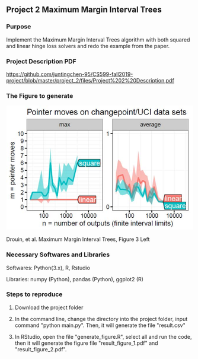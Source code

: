 ## Project 2 Maximum Margin Interval Trees

### Purpose

Implement the Maximum Margin Interval Trees algorithm with both squared and linear hinge loss solvers and redo the example from the paper.

### Project Description PDF

https://github.com/juntingchen-95/CS599-fall2019-project/blob/master/project_2/files/Project%202%20Description.pdf

### The Figure to generate

![avatar](https://raw.githubusercontent.com/juntingchen-95/CS599-fall2019-project/master/project_2/files/figure.jpg)

Drouin, et al. Maximum Margin Interval Trees, Figure 3 Left

### Necessary Softwares and Libraries

Softwares: Python(3.x), R, Rstudio

Libraries: numpy (Python), pandas (Python), ggplot2 (R)

### Steps to reproduce

1. Download the project folder

2. In the command line, change the directory into the project folder, input command "python main.py". Then, it will generate the file "result.csv"

3. In RStudio, open the file "generate_figure.R", select all and run the code, then it will generate the figure file "result_figure_1.pdf" and "result_figure_2.pdf". 
